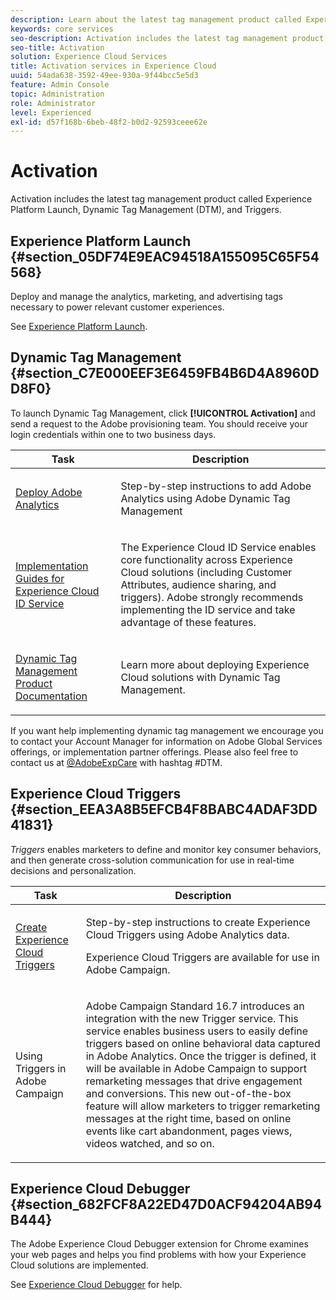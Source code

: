 ```yaml
---
description: Learn about the latest tag management product called Experience Platform Launch.
keywords: core services
seo-description: Activation includes the latest tag management product called Experience Platform Launch. Dynamic Tag Management (DTM);and Triggers.
seo-title: Activation
solution: Experience Cloud Services
title: Activation services in Experience Cloud
uuid: 54ada638-3592-49ee-930a-9f44bcc5e5d3
feature: Admin Console
topic: Administration
role: Administrator
level: Experienced
exl-id: d57f168b-6beb-48f2-b0d2-92593ceee62e
---
```

# Activation

Activation includes the latest tag management product called Experience Platform Launch, Dynamic Tag Management (DTM), and Triggers.

## Experience Platform Launch {#section_05DF74E9EAC94518A155095C65F54568}

Deploy and manage the analytics, marketing, and advertising tags necessary to power relevant customer experiences.

See [Experience Platform Launch](https://docs.adobe.com/content/help/en/launch/using/intro/get-started/quick-start.html).

## Dynamic Tag Management {#section_C7E000EEF3E6459FB4B6D4A8960DD8F0}

To launch Dynamic Tag Management, click **[!UICONTROL Activation]** and send a request to the Adobe provisioning team. You should receive your login credentials within one to two business days. 

<table id="table_3241FF7CA0B242BFAFC68362A62AA0C7"> 
 <thead> 
  <tr> 
   <th colname="col1" class="entry"> Task </th> 
   <th colname="col2" class="entry"> Description </th> 
  </tr> 
 </thead>
 <tbody> 
  <tr> 
   <td colname="col1"> <p> <a href="https://docs.adobe.com/content/help/en/dtm/using/tools/analytics-dtm.html" format="html" scope="external"> Deploy Adobe Analytics </a> </p> </td> 
   <td colname="col2"> <p> Step-by-step instructions to add Adobe Analytics using Adobe Dynamic Tag Management </p> </td> 
  </tr> 
  <tr> 
   <td colname="col1"> <p> <a href="https://docs.adobe.com/content/help/en/id-service/using/implementation-guides/implementation-guides.html" format="html" scope="external"> Implementation Guides for Experience Cloud ID Service </a> </p> </td> 
   <td colname="col2"> <p>The Experience Cloud ID Service enables core functionality across Experience Cloud solutions (including Customer Attributes, audience sharing, and triggers). Adobe strongly recommends implementing the ID service and take advantage of these features. </p> </td> 
  </tr> 
  <tr> 
   <td colname="col1"> <p> <a href="https://docs.adobe.com/content/help/en/dtm/using/dtm-home.html" format="https" scope="external"> Dynamic Tag Management Product Documentation </a> </p> </td> 
   <td colname="col2"> <p>Learn more about deploying Experience Cloud solutions with Dynamic Tag Management. </p> </td>
  </tr> 
 </tbody> 
</table>

If you want help implementing dynamic tag management we encourage you to contact your Account Manager for information on Adobe Global Services offerings, or implementation partner offerings. Please also feel free to contact us at [@AdobeExpCare](https://twitter.com/AdobeExpCare) with hashtag #DTM.

## Experience Cloud Triggers {#section_EEA3A8B5EFCB4F8BABC4ADAF3DD41831}

*Triggers* enables marketers to define and monitor key consumer behaviors, and then generate cross-solution communication for use in real-time decisions and personalization.

<table id="table_AF6842470172429EA97C9B02163BD0C3"> 
 <thead> 
  <tr> 
   <th colname="col1" class="entry"> Task </th>
   <th colname="col2" class="entry"> Description </th>
  </tr> 
 </thead>
 <tbody> 
  <tr> 
   <td colname="col1"> <p> <a href="../activation/triggers.md#concept_887B30241B3E4DB0A2553B2996E2D4FB" format="dita" scope="local"> Create Experience Cloud Triggers </a> </p> </td> 
   <td colname="col2"> <p> Step-by-step instructions to create Experience Cloud Triggers using Adobe Analytics data. </p> <p>Experience Cloud Triggers are available for use in Adobe Campaign. </p> </td>
  </tr>
  <tr> 
   <td colname="col1"> <p>Using Triggers in Adobe Campaign </p> </td> 
   <td colname="col2"> <p> Adobe Campaign Standard 16.7 introduces an integration with the new Trigger service. This service enables business users to easily define triggers based on online behavioral data captured in Adobe Analytics. Once the trigger is defined, it will be available in Adobe Campaign to support remarketing messages that drive engagement and conversions. This new out-of-the-box feature will allow marketers to trigger remarketing messages at the right time, based on online events like cart abandonment, pages views, videos watched, and so on. </p> </td>
  </tr>
 </tbody>
</table>


## Experience Cloud Debugger {#section_682FCF8A22ED47D0ACF94204AB94B444}

The Adobe Experience Cloud Debugger extension for Chrome examines your web pages and helps you find problems with how your Experience Cloud solutions are implemented.

See [Experience Cloud Debugger](https://docs.adobe.com/content/help/en/debugger/using/experience-cloud-debugger.html) for help.
